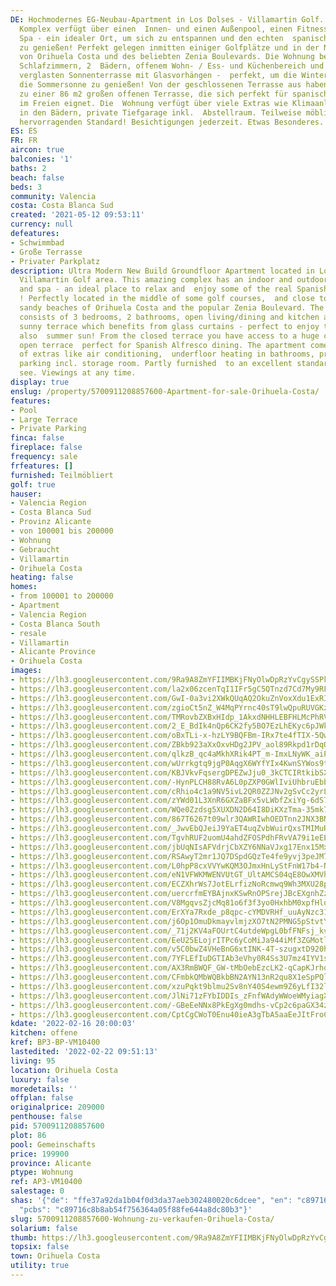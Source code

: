```yaml
---
DE: Hochmodernes EG-Neubau-Apartment in Los Dolses - Villamartin Golf. Dieser erstaunliche
  Komplex verfügt über einen  Innen- und einen Außenpool, einen Fitnessraum und ein
  Spa - ein idealer Ort, um sich zu entspannen und den echten  spanischen Lebensstil
  zu genießen! Perfekt gelegen inmitten einiger Golfplätze und in der Nähe der schönen  Sandstrände
  von Orihuela Costa und des beliebten Zenia Boulevards. Die Wohnung besteht aus 3
  Schlafzimmern, 2  Bädern, offenem Wohn- / Ess- und Küchenbereich und einer riesigen
  verglasten Sonnenterrasse mit Glasvorhängen -  perfekt, um die Winter- und auch
  die Sommersonne zu genießen! Von der geschlossenen Terrasse aus haben Sie  Zugang
  zu einer 86 m2 großen offenen Terrasse, die sich perfekt für spanische Mahlzeiten
  im Freien eignet. Die  Wohnung verfügt über viele Extras wie Klimaanlage, Fußbodenheizung
  in den Bädern, private Tiefgarage inkl.  Abstellraum. Teilweise möbliert mit einem
  hervorragenden Standard! Besichtigungen jederzeit. Etwas Besonderes.
ES: ES
FR: FR
aircon: true
balconies: '1'
baths: 2
beach: false
beds: 3
community: Valencia
costa: Costa Blanca Sud
created: '2021-05-12 09:53:11'
currency: null
defeatures:
- Schwimmbad
- Große Terrasse
- Privater Parkplatz
description: Ultra Modern New Build Groundfloor Apartment located in Los Dolses -
  Villamartin Golf area. This amazing complex has an indoor and outdoor pool, gym
  and spa - an ideal place to relax and  enjoy some of the real Spanish lifestyle
  ! Perfectly located in the middle of some golf courses,  and close to the lovely
  sandy beaches of Orihuela Costa and the popular Zenia Boulevard. The  apartment
  consists of 3 bedrooms, 2 bathrooms, open living/dining and kitchen area and a huge  glazed
  sunny terrace which benefits from glass curtains - perfect to enjoy the winter and
  also  summer sun! From the closed terrace you have access to a huge corner 86 sqm
  open terrace  perfect for Spanish Alfresco dining. The apartment comes with lots
  of extras like air conditioning,  underfloor heating in bathrooms, private underground
  parking incl. storage room. Partly furnished  to an excellent standard ! Come and
  see. Viewings at any time.
display: true
enslug: /property/5700911208857600-Apartment-for-sale-Orihuela-Costa/
features:
- Pool
- Large Terrace
- Private Parking
finca: false
fireplace: false
frequency: sale
frfeatures: []
furnished: Teilmöbliert
golf: true
hauser:
- Valencia Region
- Costa Blanca Sud
- Provinz Alicante
- von 100001 bis 200000
- Wohnung
- Gebraucht
- Villamartin
- Orihuela Costa
heating: false
homes:
- from 100001 to 200000
- Apartment
- Valencia Region
- Costa Blanca South
- resale
- Villamartin
- Alicante Province
- Orihuela Costa
images:
- https://lh3.googleusercontent.com/9Ra9A8ZmYFIIMBKjFNyOlwDpRzYvCgySSPka6uNfGS3iEGfW_T11qDIe6j5Fc3B4j8omXJxrqd1uFmXGwt5wNF-1uCYDSb7r=w640-rj-e30-l100
- https://lh3.googleusercontent.com/la2x06zcenTqI1IFr5gC5QTnzd7Cd7My9RFX2pAGExBINCpiE5iG66jOmswak2fSXJSB26j5PYarMoPdHyPezCIW3b1E2GMB=w640-rj-e30-l100
- https://lh3.googleusercontent.com/GwI-0a3vi2XWkQUqAQ2OkuZnVoxXdu1ExRIIDSoQzg8jWfAnGUkfpIn3v_iXtYjzp4odhC1ViuQZcG4YnZEGz18w9d1O5Cki=w640-rj-e30-l100
- https://lh3.googleusercontent.com/zgioCt5nZ_W4MqPYrnc40sT9lwQpuRUVGKzCE2k1o-Lr6_UF4IlkkDdDczLCuUKFqUTbzSr98494sYNx8jHWxxVnbk9Fd0qUhWk=w640-rj-e30-l100
- https://lh3.googleusercontent.com/TMRovbZXBxHIdp_1AkxdNHHLEBFHLMcPhRVcDCVKgxBdM8L6uD0medJAseFERwYMhui79PHNBV7jxCxmdRgEbSVFSgUbzS6DNg=w640-rj-e30-l100
- https://lh3.googleusercontent.com/2_E_BdIk4nQp6CK2fy5BO7EzLhEKyc6pJWk1coRVrODK3sEJWL9v1HERFtfKBROmIYJbJvj1xk2n__KUKwVWK4SkQG285SPq=w640-rj-e30-l100
- https://lh3.googleusercontent.com/oBxTLi-x-hzLY9BQFBm-IRx7te4fTIX-5QwgPI6l8Xpb2E5aLTs7ExmmV0h01tma_0giMBVRnXBn1xn89WtaebW-SWB4nszootU=w640-rj-e30-l100
- https://lh3.googleusercontent.com/ZBkb923aXxOxvHDg2JPV_aol89Rkpd1rDqO0k6olmpZ_V0IRl7Uh_OTIiVvTZS6U4BiWB0gR48Q6TozwcDNP7bV6W8LVnx1R1Q=w640-rj-e30-l100
- https://lh3.googleusercontent.com/qlkzB_qc4aMkhXRik4PT_m-ImxLNyWK_aiPMIFHm0URW3aabv4swKSYpSHHr9pA4igvR3w_0h1phuVV5ekBlZ9RPxpjIEDvolxQ=w640-rj-e30-l100
- https://lh3.googleusercontent.com/wUrrkgtq9jgP0AqgX6WYfYIx4KwnSYWos9t1YrIHggavTXPeqHxvbtyHzHrPxkJJ8BX4xbKQtYI2Yo9WWCI4S0ISXFj47FLVQg=w640-rj-e30-l100
- https://lh3.googleusercontent.com/KBJVkvFqsergDPEZwJju0_3kCTCIRtkibSXJTIoJ8KMo-tLr0oxtdL84od4mBIANVic0dHFqG2lTL3sV6SI5qUdWUUXi0RkZdg=w640-rj-e30-l100
- https://lh3.googleusercontent.com/-HynPLCH88RvA6L0pZXP0GWlIviUhbruEbb2_FB__B8h7k1KdJSjNRAEPygBWxglT14vbtOc2B-rrfKY9dBq_Fg0TJWG4FZueQ=w640-rj-e30-l100
- https://lh3.googleusercontent.com/cRhio4c1a9NV5ivL2QR0ZZJNv2gSvCc2yrLDqY3DaDVdHcCieEymjbY-_otoJUCQN-3qsk420b7hqTxDItAO4tMeVycZ0nOzEUo=w640-rj-e30-l100
- https://lh3.googleusercontent.com/zYWd01L3XnR6GXZaBFx5vLWbfZxiYg-6dS7jVPEoQo-p28kG1NgVAGg_t30iczfyjGwqdUyGrYc8MRJ3u-ns7fBumGSO0-4emQ=w640-rj-e30-l100
- https://lh3.googleusercontent.com/WQe0Zzdsg5XUXDN2D64I8DiKXzTma-35mk7dvP5ieu-JEaAgpeVrNMkgD-EWWaJR7NckjdD5wQO2afZyW3wQ1_ykClWdGKi0VQ=w640-rj-e30-l100
- https://lh3.googleusercontent.com/867T6267t09wlr3QAWRIwhOEDTnn2JNX3BNLbz4q4f1Ex2O13sH1y-oS0CdHI7eP3KV9hJUg_2FZEkinxNLiyaa8FjuWcptjAQ=w640-rj-e30-l100
- https://lh3.googleusercontent.com/_JwvEbQJeiJ9YaET4uqZvbWuirQxsTMIMuRTIZIJRkfHrdDUi61rPLuk5XAIeLxD-vbytWVOwvZdnIwQjNT3im5tL5yplqiR=w640-rj-e30-l100
- https://lh3.googleusercontent.com/TgvhRUF2uomU4ahdZFOSPdhFRvVA79i1eEEqdZBlqJhY90Z1ZvX41-X1p9d9w3Mysp7uKWT894ZxDts4GEhGv8PX4uGB87Bk3A=w640-rj-e30-l100
- https://lh3.googleusercontent.com/jbUqNIsAFVdrjCbXZY6NNaVJxg17Enx15MxnJC2lzBeOzkRGaG9_ydxgCxVzdkRPswDbN7YEKHga2eoL9HVp2i5fpfQ7JdU_MA=w640-rj-e30-l100
- https://lh3.googleusercontent.com/RSAwyT2mr1JQ7DSpdGQzTe4fe9yvj3peJM7cqLMQdh4fcGQVF6RgtOQvfrmDkujqBzjd-JBPQN56-dWtvo4koCrBxJtwO4M=w640-rj-e30-l100
- https://lh3.googleusercontent.com/L0hpP8cxVVYwKQM3OJmxHnLyStFnW17b4-NzGno0__HYKapm4x8DazygjIwgrrvF4wN8ASdsRRIO5xmyL3_fJkHPwVazRUm5mg=w640-rj-e30-l100
- https://lh3.googleusercontent.com/eN1VFWKMWENVUtGT_UltAMCS04qE8OwXMVhWPYS6PEZ7vDlESYxV6iX6Yeo0XciBG9Cp2g8egz8UCxB3O3VBo769o3PDmfif=w640-rj-e30-l100
- https://lh3.googleusercontent.com/ECZXhrWs7JotELrfizNoRcmwq9Wh3MXU28pR2ltFcV9iVK9BiAwU9nf1Uj1xIVoQ9unE6iCBfmj8Ob8WhvZ6Gr3gM1J4bZim=w640-rj-e30-l100
- https://lh3.googleusercontent.com/uercrfmEYBAjnxKSwRnOPSrejJBcEXgnhZz3kmL-xptsEknouaUu7c5Zpr8LHL52kG_Rr3aG_PesHL-w2feawVGj2FuG53r6GRU=w640-rj-e30-l100
- https://lh3.googleusercontent.com/V8MgqvsZjcMq81o6f3f3yo0HxhbM0xpfHluj2ow0dZu0WJfZSfJuiBOuDdG_AeVI1ibJQCgkPXH4eR3n-JVPi7P6tNoGmBgL=w640-rj-e30-l100
- https://lh3.googleusercontent.com/ErXYa7Rxde_p8qpc-cYMDVRHf_uuAyNzc31gthm-7BR9CAgynTQWkOzUlAuokEov3U0B6_eUS_B17rMF3DrpOPtjC9c6DQEJfA=w640-rj-e30-l100
- https://lh3.googleusercontent.com/j6Op1OmuDkmayvlmjzXO7tN2PMNG5pStvtYZ6RLDHuVZVCWhHV3_paaUFlq4nTS2GNHB9dg9e92ZW8iSja-JmQ6NRT23DgKdoI4=w640-rj-e30-l100
- https://lh3.googleusercontent.com/_71j2KV4aFOUrtC4utdeWpgL0bfFNFsj_kvT-11ot-6U-B5dElB3hZZzXooM00Q6y4OGwHsy64IJzNZ8r3hCZITayqKWuNaybw=w640-rj-e30-l100
- https://lh3.googleusercontent.com/EeU25ELojrITPc6yCoMiJa944iMf3ZGMotli6zZIc3blprKXTwCNihrD_RjFzVPkSWyesqucpg4U5SF5u65dxULUG8u3Z0YG=w640-rj-e30-l100
- https://lh3.googleusercontent.com/v5C0bwZ4VHeBnG6xtINK-4T-szugxtD920hMaw6vLCnjB_k7kK1kqQtQqUaw_oEbmLfXPXo5bYbWY5BB6QZgATajsXiAu_ZS=w640-rj-e30-l100
- https://lh3.googleusercontent.com/7YFLEfIuDGTIAb3eVhy0R4Ss3U7mz4IYV1sggsLHkwROgGlO5nTZVpzbvuPngk-d1AiM96gNMXYcXHbPKZDnntyR5Q-1E-U9Kg=w640-rj-e30-l100
- https://lh3.googleusercontent.com/AX3RmBWQF_GW-tMbOebEzcLK2-qCapKJrhocqEUvuP1tGpqiKd2H4MaI-RfgSz3xebSvwCbaIMeNhuhr4W6zLtIZ9ztJYA2kBw=w640-rj-e30-l100
- https://lh3.googleusercontent.com/CFmbkQMbWQBkbBN2AYN13nR2qu8X1eSpPQlFm45E54AVbOnLO4fotYbensYhgPDeLfBWU1IL8FmX5ECwT_iPJYPqgq6x_7M7mOM=w640-rj-e30-l100
- https://lh3.googleusercontent.com/xzuPqkt9blmu2Sv8nY40S4ewm9Z6yLfI32lWuZI459CAQu0oq0Oa-ihdXRmPdfFU7zmd87cjMx-MINNtJ9Yygiehrw_VGb07qg=w640-rj-e30-l100
- https://lh3.googleusercontent.com/JlNi71zFYbIDDIs_zFnfWAdyWWoeWMyiagXyg_z__scw4nUB2pKYrwAGtUAFKaQbZsGU28c6K-18hyl89V7DooaoDhzRAgCBJw=w640-rj-e30-l100
- https://lh3.googleusercontent.com/-GBeEeNNx8PkEgXg0mdhs-vCp2c6paGX34zrzYQ7s3L9exPhlkwvRK55W97vW0ZTSPMbzV-PXdhafLYnf6k0UL7zVeNtk9K9PQ=w640-rj-e30-l100
- https://lh3.googleusercontent.com/CptCgCWoT0Enu40ieA3gTbA5aaEeJItFroCqEq0z5oieLv9SXSUhhx7KhUxZQ35PAusYXj4h_qbCG_R9ua7f1v4OClzQN7s6yg=w640-rj-e30-l100
kdate: '2022-02-16 20:00:03'
kitchen: offene
kref: BP3-BP-VM10400
lastedited: '2022-02-22 09:51:13'
living: 95
location: Orihuela Costa
luxury: false
moredetails: ''
offplan: false
originalprice: 209000
penthouse: false
pid: 5700911208857600
plot: 86
pool: Gemeinschafts
price: 199900
province: Alicante
ptype: Wohnung
ref: AP3-VM10400
salestage: 0
shas: '{"de": "ffe37a92da1b04f0d3da37aeb302480020c6dcee", "en": "c89716c8b8ab54f756364a05f88fe644a8dc80b3",
  "pcbs": "c89716c8b8ab54f756364a05f88fe644a8dc80b3"}'
slug: 5700911208857600-Wohnung-zu-verkaufen-Orihuela-Costa/
solarium: false
thumb: https://lh3.googleusercontent.com/9Ra9A8ZmYFIIMBKjFNyOlwDpRzYvCgySSPka6uNfGS3iEGfW_T11qDIe6j5Fc3B4j8omXJxrqd1uFmXGwt5wNF-1uCYDSb7r=w400-h240-n-rj-e30-l100
topsix: false
town: Orihuela Costa
utility: true
---
```

